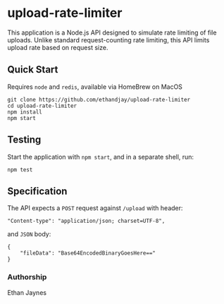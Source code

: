 # upload-rate-limiter

This application is a Node.js API designed to simulate rate limiting of file uploads. Unlike standard request-counting rate limiting, this API limits upload rate based on request size.

## Quick Start

Requires `node` and `redis`, available via HomeBrew on MacOS

```
git clone https://github.com/ethandjay/upload-rate-limiter
cd upload-rate-limiter
npm install
npm start
```

## Testing

Start the application with `npm start`, and in a separate shell, run:
```
npm test
```

## Specification

The API expects a `POST` request against `/upload` with header:
```
"Content-type": "application/json; charset=UTF-8",
```
and `JSON` body:
```
{
    "fileData": "Base64EncodedBinaryGoesHere=="
}
```
### Authorship
Ethan Jaynes
